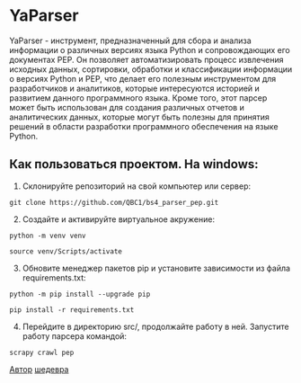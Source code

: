 # YaParser
YaParser - инструмент, предназначенный для сбора и анализа информации о различных версиях языка Python и сопровождающих его документах PEP. Он позволяет автоматизировать процесс извлечения исходных данных, сортировки, обработки и классификации информации о версиях Python и PEP, что делает его полезным инструментом для разработчиков и аналитиков, которые интересуются историей и развитием данного программного языка. Кроме того, этот парсер может быть использован для создания различных отчетов и аналитических данных, которые могут быть полезны для принятия решений в области разработки программного обеспечения на языке Python.
## Как пользоваться проектом. На windows:
1) Склонируйте репозиторий на свой компьютер или сервер:
```
git clone https://github.com/QBC1/bs4_parser_pep.git
```
2) Создайте и активируйте виртуальное акружение:
```
python -m venv venv
```
```
source venv/Scripts/activate
```
3) Обновите менеджер пакетов pip и установите зависимости из файла requirements.txt:
```
python -m pip install --upgrade pip
```
```
pip install -r requirements.txt
```
4) Перейдите в директорию src/, продолжайте работу в ней. Запустите работу парсера командой:
```
scrapy crawl pep
```
[Автор](https://github.com/QBC1) [шедевра](https://github.com/QBC1/scrapy_parser_pep)
